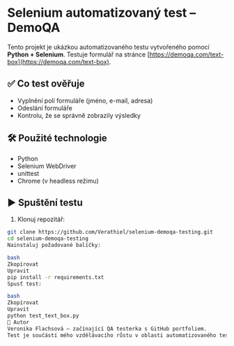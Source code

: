 #  Selenium automatizovaný test – DemoQA

Tento projekt je ukázkou automatizovaného testu vytvořeného pomocí **Python + Selenium**. Testuje formulář na stránce [https://demoqa.com/text-box](https://demoqa.com/text-box).

## ✅ Co test ověřuje

- Vyplnění polí formuláře (jméno, e-mail, adresa)
- Odeslání formuláře
- Kontrolu, že se správně zobrazily výsledky

## 🛠 Použité technologie

- Python
- Selenium WebDriver
- unittest
- Chrome (v headless režimu)

## ▶️ Spuštění testu

1. Klonuj repozitář:
```bash
git clone https://github.com/Verathiel/selenium-demoqa-testing.git
cd selenium-demoqa-testing
Nainstaluj požadované balíčky:

bash
Zkopírovat
Upravit
pip install -r requirements.txt
Spusť test:

bash
Zkopírovat
Upravit
python test_text_box.py
📌 Autor
Veronika Flachsová – začínající QA testerka s GitHub portfoliem.
Test je součástí mého vzdělávacího růstu v oblasti automatizovaného testování.

